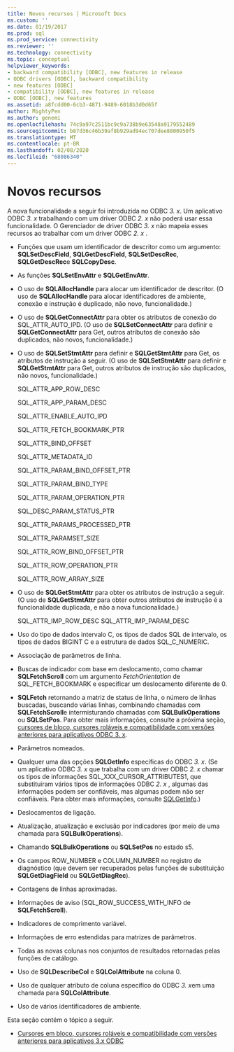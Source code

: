 ```yaml
---
title: Novos recursos | Microsoft Docs
ms.custom: ''
ms.date: 01/19/2017
ms.prod: sql
ms.prod_service: connectivity
ms.reviewer: ''
ms.technology: connectivity
ms.topic: conceptual
helpviewer_keywords:
- backward compatibility [ODBC], new features in release
- ODBC drivers [ODBC], backward compatibility
- new features [ODBC]
- compatibility [ODBC], new features in release
- ODBC [ODBC], new features
ms.assetid: a8fcdd00-6cb3-4871-9489-6018b3d0d65f
author: MightyPen
ms.author: genemi
ms.openlocfilehash: 74c9a97c2511bc9c9a738b9e63548a9179552489
ms.sourcegitcommit: b87d36c46b39af8b929ad94ec707dee8800950f5
ms.translationtype: MT
ms.contentlocale: pt-BR
ms.lasthandoff: 02/08/2020
ms.locfileid: "68086340"
---
```

# <a name="new-features"></a>Novos recursos
A nova funcionalidade a seguir foi introduzida no ODBC *3. x*. Um aplicativo ODBC *3. x* trabalhando com um driver ODBC *2. x* não poderá usar essa funcionalidade. O Gerenciador de driver ODBC *3. x* não mapeia esses recursos ao trabalhar com um driver ODBC *2. x* .  
  
-   Funções que usam um identificador de descritor como um argumento: **SQLSetDescField**, **SQLGetDescField**, **SQLSetDescRec**, **SQLGetDescRec**e **SQLCopyDesc**.  
  
-   As funções **SQLSetEnvAttr** e **SQLGetEnvAttr**.  
  
-   O uso de **SQLAllocHandle** para alocar um identificador de descritor. (O uso de **SQLAllocHandle** para alocar identificadores de ambiente, conexão e instrução é duplicado, não novo, funcionalidade.)  
  
-   O uso de **SQLGetConnectAttr** para obter os atributos de conexão do SQL_ATTR_AUTO_IPD. (O uso de **SQLSetConnectAttr** para definir e **SQLGetConnectAttr** para Get, outros atributos de conexão são duplicados, não novos, funcionalidade.)  
  
-   O uso de **SQLSetStmtAttr** para definir e **SQLGetStmtAttr** para Get, os atributos de instrução a seguir. (O uso de **SQLSetStmtAttr** para definir e **SQLGetStmtAttr** para Get, outros atributos de instrução são duplicados, não novos, funcionalidade.)  
  
     SQL_ATTR_APP_ROW_DESC  
  
     SQL_ATTR_APP_PARAM_DESC  
  
     SQL_ATTR_ENABLE_AUTO_IPD  
  
     SQL_ATTR_FETCH_BOOKMARK_PTR  
  
     SQL_ATTR_BIND_OFFSET  
  
     SQL_ATTR_METADATA_ID  
  
     SQL_ATTR_PARAM_BIND_OFFSET_PTR  
  
     SQL_ATTR_PARAM_BIND_TYPE  
  
     SQL_ATTR_PARAM_OPERATION_PTR  
  
     SQL_DESC_PARAM_STATUS_PTR  
  
     SQL_ATTR_PARAMS_PROCESSED_PTR  
  
     SQL_ATTR_PARAMSET_SIZE  
  
     SQL_ATTR_ROW_BIND_OFFSET_PTR  
  
     SQL_ATTR_ROW_OPERATION_PTR  
  
     SQL_ATTR_ROW_ARRAY_SIZE  
  
-   O uso de **SQLGetStmtAttr** para obter os atributos de instrução a seguir. (O uso de **SQLGetStmtAttr** para obter outros atributos de instrução é a funcionalidade duplicada, e não a nova funcionalidade.)  
  
     SQL_ATTR_IMP_ROW_DESC SQL_ATTR_IMP_PARAM_DESC  
  
-   Uso do tipo de dados intervalo C, os tipos de dados SQL de intervalo, os tipos de dados BIGINT C e a estrutura de dados SQL_C_NUMERIC.  
  
-   Associação de parâmetros de linha.  
  
-   Buscas de indicador com base em deslocamento, como chamar **SQLFetchScroll** com um argumento *FetchOrientation* de SQL_FETCH_BOOKMARK e especificar um deslocamento diferente de 0.  
  
-   **SQLFetch** retornando a matriz de status de linha, o número de linhas buscadas, buscando várias linhas, combinando chamadas com **SQLFetchScroll**e intermisturando chamadas com **SQLBulkOperations** ou **SQLSetPos**. Para obter mais informações, consulte a próxima seção, [cursores de bloco, cursores roláveis e compatibilidade com versões anteriores para aplicativos ODBC 3. x](../../../odbc/reference/develop-app/block-cursors-scrollable-backward-compatibility-odbc-3-x-applications.md).  
  
-   Parâmetros nomeados.  
  
-   Qualquer uma das opções **SQLGetInfo** específicas do ODBC *3. x*. (Se um aplicativo ODBC *3. x* que trabalha com um driver ODBC *2. x* chamar os tipos de informações SQL_XXX_CURSOR_ATTRIBUTES1, que substituiram vários tipos de informações ODBC *2. x* , algumas das informações podem ser confiáveis, mas algumas podem não ser confiáveis. Para obter mais informações, consulte [SQLGetInfo](../../../odbc/reference/syntax/sqlgetinfo-function.md).)  
  
-   Deslocamentos de ligação.  
  
-   Atualização, atualização e exclusão por indicadores (por meio de uma chamada para **SQLBulkOperations**).  
  
-   Chamando **SQLBulkOperations** ou **SQLSetPos** no estado s5.  
  
-   Os campos ROW_NUMBER e COLUMN_NUMBER no registro de diagnóstico (que devem ser recuperados pelas funções de substituição **SQLGetDiagField** ou **SQLGetDiagRec**).  
  
-   Contagens de linhas aproximadas.  
  
-   Informações de aviso (SQL_ROW_SUCCESS_WITH_INFO de **SQLFetchScroll**).  
  
-   Indicadores de comprimento variável.  
  
-   Informações de erro estendidas para matrizes de parâmetros.  
  
-   Todas as novas colunas nos conjuntos de resultados retornadas pelas funções de catálogo.  
  
-   Uso de **SQLDescribeCol** e **SQLColAttribute** na coluna 0.  
  
-   Uso de qualquer atributo de coluna específico do ODBC *3. x*em uma chamada para **SQLColAttribute**.  
  
-   Uso de vários identificadores de ambiente.  
  
 Esta seção contém o tópico a seguir.  
  
-   [Cursores em bloco, cursores roláveis e compatibilidade com versões anteriores para aplicativos 3.x ODBC](../../../odbc/reference/develop-app/block-cursors-scrollable-backward-compatibility-odbc-3-x-applications.md)

